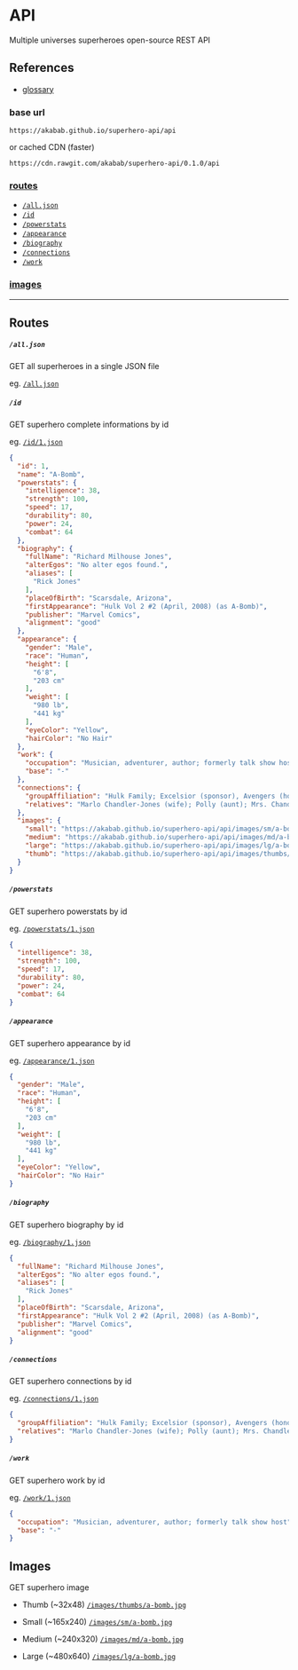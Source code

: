 
# API

Multiple universes superheroes open-source REST API

## References
- [glossary](glossary.md)

### base url
`https://akabab.github.io/superhero-api/api`

or cached CDN (faster)

`https://cdn.rawgit.com/akabab/superhero-api/0.1.0/api`


### [routes](#routes-1)
- [`/all.json`](#alljson)
- [`/id`](#id)
- [`/powerstats`](#powerstats)
- [`/appearance`](#appearance)
- [`/biography`](#biography)
- [`/connections`](#connections)
- [`/work`](#work)

### [images](#images-1)

----

## Routes

##### `/all.json`
GET all superheroes in a single JSON file

eg. [`/all.json`](https://cdn.rawgit.com/akabab/superhero-api/0.1.0/api/all.json)

##### `/id`
GET superhero complete informations by id

eg. [`/id/1.json`](https://cdn.rawgit.com/akabab/superhero-api/0.1.0/api/id/1.json)
```json
{
  "id": 1,
  "name": "A-Bomb",
  "powerstats": {
    "intelligence": 38,
    "strength": 100,
    "speed": 17,
    "durability": 80,
    "power": 24,
    "combat": 64
  },
  "biography": {
    "fullName": "Richard Milhouse Jones",
    "alterEgos": "No alter egos found.",
    "aliases": [
      "Rick Jones"
    ],
    "placeOfBirth": "Scarsdale, Arizona",
    "firstAppearance": "Hulk Vol 2 #2 (April, 2008) (as A-Bomb)",
    "publisher": "Marvel Comics",
    "alignment": "good"
  },
  "appearance": {
    "gender": "Male",
    "race": "Human",
    "height": [
      "6'8",
      "203 cm"
    ],
    "weight": [
      "980 lb",
      "441 kg"
    ],
    "eyeColor": "Yellow",
    "hairColor": "No Hair"
  },
  "work": {
    "occupation": "Musician, adventurer, author; formerly talk show host",
    "base": "-"
  },
  "connections": {
    "groupAffiliation": "Hulk Family; Excelsior (sponsor), Avengers (honorary member); formerly partner of the Hulk, Captain America and Captain Marvel; Teen Brigade; ally of Rom",
    "relatives": "Marlo Chandler-Jones (wife); Polly (aunt); Mrs. Chandler (mother-in-law); Keith Chandler, Ray Chandler, three unidentified others (brothers-in-law); unidentified father (deceased); Jackie Shorr (alleged mother; unconfirmed)"
  },
  "images": {
    "small": "https://akabab.github.io/superhero-api/api/images/sm/a-bomb.jpg",
    "medium": "https://akabab.github.io/superhero-api/api/images/md/a-bomb.jpg",
    "large": "https://akabab.github.io/superhero-api/api/images/lg/a-bomb.jpg",
    "thumb": "https://akabab.github.io/superhero-api/api/images/thumbs/a-bomb.jpg"
  }
}
```

##### `/powerstats`
GET superhero powerstats by id

eg. [`/powerstats/1.json`](https://cdn.rawgit.com/akabab/superhero-api/0.1.0/api/powerstats/1.json)
```json
{
  "intelligence": 38,
  "strength": 100,
  "speed": 17,
  "durability": 80,
  "power": 24,
  "combat": 64
}
```

##### `/appearance`
GET superhero appearance by id

eg. [`/appearance/1.json`](https://cdn.rawgit.com/akabab/superhero-api/0.1.0/api/appearance/1.json)
```json
{
  "gender": "Male",
  "race": "Human",
  "height": [
    "6'8",
    "203 cm"
  ],
  "weight": [
    "980 lb",
    "441 kg"
  ],
  "eyeColor": "Yellow",
  "hairColor": "No Hair"
}
```

##### `/biography`
GET superhero biography by id

eg. [`/biography/1.json`](https://cdn.rawgit.com/akabab/superhero-api/0.1.0/api/biography/1.json)
```json
{
  "fullName": "Richard Milhouse Jones",
  "alterEgos": "No alter egos found.",
  "aliases": [
    "Rick Jones"
  ],
  "placeOfBirth": "Scarsdale, Arizona",
  "firstAppearance": "Hulk Vol 2 #2 (April, 2008) (as A-Bomb)",
  "publisher": "Marvel Comics",
  "alignment": "good"
}
```

##### `/connections`
GET superhero connections by id

eg. [`/connections/1.json`](https://cdn.rawgit.com/akabab/superhero-api/0.1.0/api/connections/1.json)
```json
{
  "groupAffiliation": "Hulk Family; Excelsior (sponsor), Avengers (honorary member); formerly partner of the Hulk, Captain America and Captain Marvel; Teen Brigade; ally of Rom",
  "relatives": "Marlo Chandler-Jones (wife); Polly (aunt); Mrs. Chandler (mother-in-law); Keith Chandler, Ray Chandler, three unidentified others (brothers-in-law); unidentified father (deceased); Jackie Shorr (alleged mother; unconfirmed)"
}
```

##### `/work`
GET superhero work by id

eg. [`/work/1.json`](https://cdn.rawgit.com/akabab/superhero-api/0.1.0/api/work/1.json)
```json
{
  "occupation": "Musician, adventurer, author; formerly talk show host",
  "base": "-"
}
```


## Images
GET superhero image

- Thumb (~32x48)
[`/images/thumbs/a-bomb.jpg`](https://cdn.rawgit.com/akabab/superhero-api/0.1.0/api/images/thumbs/a-bomb.jpg)

- Small (~165x240)
[`/images/sm/a-bomb.jpg`](https://cdn.rawgit.com/akabab/superhero-api/0.1.0/api/images/sm/a-bomb.jpg)

- Medium (~240x320)
[`/images/md/a-bomb.jpg`](https://cdn.rawgit.com/akabab/superhero-api/0.1.0/api/images/md/a-bomb.jpg)

- Large (~480x640)
[`/images/lg/a-bomb.jpg`](https://cdn.rawgit.com/akabab/superhero-api/0.1.0/api/images/lg/a-bomb.jpg)
